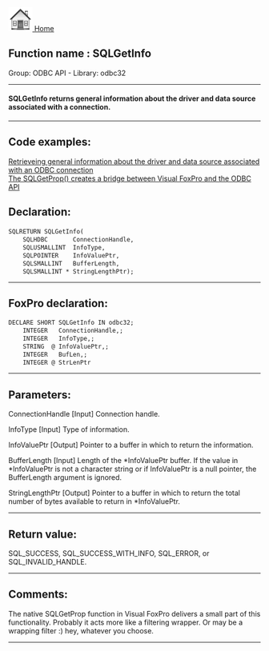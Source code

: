 [<img src="../../images/home.png"> Home ](https://github.com/VFPX/Win32API)  

## Function name : SQLGetInfo
Group: ODBC API - Library: odbc32    
***  


#### SQLGetInfo returns general information about the driver and data source associated with a connection.
***  


## Code examples:
[Retrieveing general information about the driver and data source associated with an ODBC connection](../../samples/sample_289.md)  
[The SQLGetProp() creates a bridge between Visual FoxPro and the ODBC API](../../samples/sample_291.md)  

## Declaration:
```foxpro  
SQLRETURN SQLGetInfo(
	SQLHDBC       ConnectionHandle,
	SQLUSMALLINT  InfoType,
	SQLPOINTER    InfoValuePtr,
	SQLSMALLINT   BufferLength,
	SQLSMALLINT * StringLengthPtr);  
```  
***  


## FoxPro declaration:
```foxpro  
DECLARE SHORT SQLGetInfo IN odbc32;
	INTEGER   ConnectionHandle,;
	INTEGER   InfoType,;
	STRING  @ InfoValuePtr,;
	INTEGER   BufLen,;
	INTEGER @ StrLenPtr  
```  
***  


## Parameters:
ConnectionHandle 
[Input]
Connection handle. 

InfoType 
[Input]
Type of information. 

InfoValuePtr 
[Output]
Pointer to a buffer in which to return the information. 

BufferLength 
[Input]
Length of the *InfoValuePtr buffer. If the value in *InfoValuePtr is not a character string or if InfoValuePtr is a null pointer, the BufferLength argument is ignored. 

StringLengthPtr 
[Output]
Pointer to a buffer in which to return the total number of bytes available to return in *InfoValuePtr.   
***  


## Return value:
SQL_SUCCESS, SQL_SUCCESS_WITH_INFO, SQL_ERROR, or SQL_INVALID_HANDLE.  
***  


## Comments:
The native SQLGetProp function in Visual FoxPro delivers a small part of this functionality. Probably it acts more like a filtering wrapper. Or may be a wrapping filter :) hey, whatever you choose.  
  
***  

